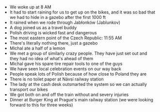 - We woke up at 8 AM
- It had to start raining for us to get up on the bikes, and it was so bad that we had to hide in a gazebo after the first 1000 ft
- It rained when we rode through Jabłonków (Jablunkov)
- A dog joined us as a travel buddy
- Polish driving is wicked fast and dangerous
- The most eastern point of the Czech Republic: 11:55 AM
- There's literally nothing there, just a gazebo
- Michal ate a half of a lemon
- We met a group of similarly crazy people. They have just set out and they had no idea of what's ahead of them
- Michal gave his spare tire repair tools to one of the guys
- We have seen local celebration events on our way back
- People speak lots of Polish because of how close to Poland they are
- There is no toilet paper at Návsí railway station
- The lady at the cash desk outsmarted the system so we can actually transport our bikes
- We got both on and off the train without and severy injuries
- Dinner at Burger King at Prague's main railway station (we were looking forward to this for three weeks)